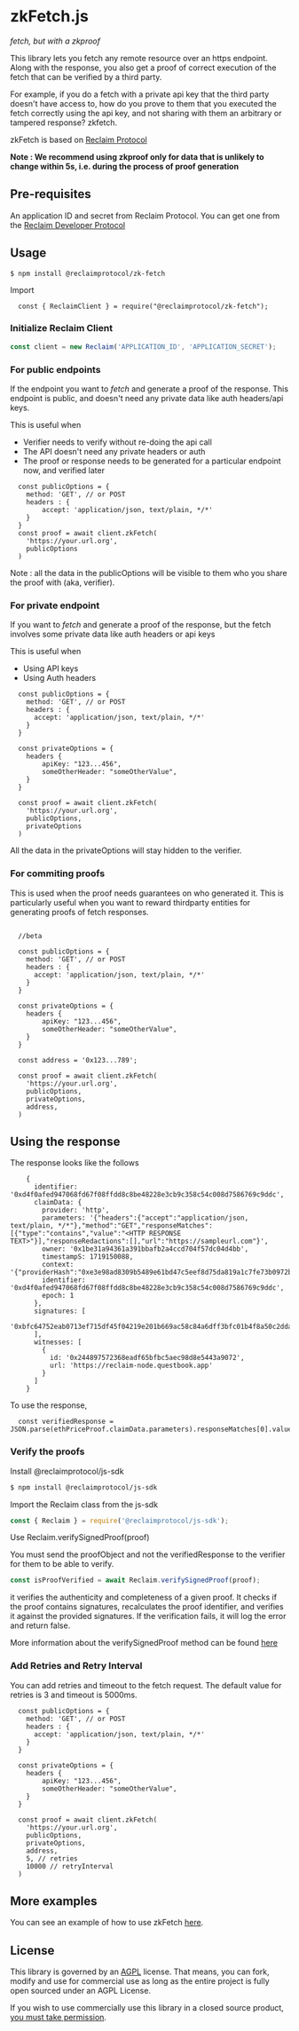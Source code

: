 # zkFetch.js
_fetch, but with a zkproof_

This library lets you fetch any remote resource over an https endpoint. Along with the response, you also get a proof of correct execution of the fetch that can be verified by a third party. 

For example, if you do a fetch with a private api key that the third party doesn't have access to, how do you prove to them that you executed the fetch correctly using the api key, and not sharing with them an arbitrary or tampered response? zkfetch.

zkFetch is based on [Reclaim Protocol](https://reclaimprotocol.org)

**Note : We recommend using zkproof only for data that is unlikely to change within 5s, i.e. during the process of proof generation**

## Pre-requisites

An application ID and secret from Reclaim Protocol. You can get one from the  [Reclaim Developer Protocol](https://dev.reclaimprotocol.org/)

## Usage

```
$ npm install @reclaimprotocol/zk-fetch
```

Import 
```
  const { ReclaimClient } = require("@reclaimprotocol/zk-fetch");
```

### Initialize Reclaim Client

```javascript
const client = new Reclaim('APPLICATION_ID', 'APPLICATION_SECRET');
```

### For public endpoints
If the endpoint you want to _fetch_ and generate a proof of the response. This endpoint is public, and doesn't need any private data like auth headers/api keys.

This is useful when
- Verifier needs to verify without re-doing the api call
- The API doesn't need any private headers or auth
- The proof or response needs to be generated for a particular endpoint now, and verified later

```
  const publicOptions = {
    method: 'GET', // or POST
    headers : {
        accept: 'application/json, text/plain, */*' 
    }
  }
  const proof = await client.zkFetch(
    'https://your.url.org',
    publicOptions
  )
```

Note : all the data in the publicOptions will be visible to them who you share the proof with (aka, verifier).

### For private endpoint
If you want to _fetch_ and generate a proof of the response, but the fetch involves some private data like auth headers or api keys 

This is useful when 
- Using API keys
- Using Auth headers

```
  const publicOptions = {
    method: 'GET', // or POST
    headers : {
      accept: 'application/json, text/plain, */*' 
    }
  }

  const privateOptions = {
    headers {
        apiKey: "123...456",
        someOtherHeader: "someOtherValue",
    }
  }

  const proof = await client.zkFetch(
    'https://your.url.org',
    publicOptions,
    privateOptions
  )

```

All the data in the privateOptions will stay hidden to the verifier.

### For commiting proofs
This is used when the proof needs guarantees on who generated it. This is particularly useful when you want to reward thirdparty entities for generating proofs of fetch responses.

```  

  //beta

  const publicOptions = {
    method: 'GET', // or POST
    headers : {
      accept: 'application/json, text/plain, */*' 
    }
  }

  const privateOptions = {
    headers {
        apiKey: "123...456",
        someOtherHeader: "someOtherValue",
    }
  }

  const address = '0x123...789';

  const proof = await client.zkFetch(
    'https://your.url.org',
    publicOptions,
    privateOptions,
    address,
  )
```

## Using the response
The response looks like the follows
```
    {
      identifier: '0xd4f0afed947068fd67f08ffdd8c8be48228e3cb9c358c54c008d7586769c9ddc',
      claimData: {
        provider: 'http',
        parameters: '{"headers":{"accept":"application/json, text/plain, */*"},"method":"GET","responseMatches":[{"type":"contains","value":"<HTTP RESPONSE TEXT>"}],"responseRedactions":[],"url":"https://sampleurl.com"}',
        owner: '0x1be31a94361a391bbafb2a4ccd704f57dc04d4bb',
        timestampS: 1719150088,
        context: '{"providerHash":"0xe3e98ad8309b5489e61bd47c5eef8d75da819a1c7fe73b0972bccbed5bc13cda"}',
        identifier: '0xd4f0afed947068fd67f08ffdd8c8be48228e3cb9c358c54c008d7586769c9ddc',
        epoch: 1
      },
      signatures: [
        '0xbfc64752eab0713ef715df45f04219e201b669ac58c84a6dff3bfc01b4f8a50c2dda58c18f154f5ab5c17b84179bc41cb9a47e762b792f8dadb1c1f5f5b4f9e91b'
      ],
      witnesses: [
        {
          id: '0x244897572368eadf65bfbc5aec98d8e5443a9072',
          url: 'https://reclaim-node.questbook.app'
        }
      ]
    }
```

To use the response, 
```
  const verifiedResponse = JSON.parse(ethPriceProof.claimData.parameters).responseMatches[0].value;
```

### Verify the proofs

Install @reclaimprotocol/js-sdk

```bash 
$ npm install @reclaimprotocol/js-sdk
```

Import the Reclaim class from the js-sdk

```javascript
const { Reclaim } = require('@reclaimprotocol/js-sdk');
```

Use Reclaim.verifySignedProof(proof)

You must send the proofObject and not the verifiedResponse to the verifier for them to be able to verify.

```javascript
const isProofVerified = await Reclaim.verifySignedProof(proof);
```

it verifies the authenticity and completeness of a given proof. It checks if the proof contains signatures, recalculates the proof identifier, and verifies it against the provided signatures. If the verification fails, it will log the error and return false.

More information about the verifySignedProof method can be found [here](https://docs.reclaimprotocol.org/sdk-methods#verifysignedproofproof--promiseboolean)

### Add Retries and Retry Interval

You can add retries and timeout to the fetch request. The default value for retries is 3 and timeout is 5000ms.

```
  const publicOptions = {
    method: 'GET', // or POST
    headers : {
      accept: 'application/json, text/plain, */*' 
    }
  }

  const privateOptions = {
    headers {
        apiKey: "123...456",
        someOtherHeader: "someOtherValue",
    }
  }

  const proof = await client.zkFetch(
    'https://your.url.org',
    publicOptions,
    privateOptions,
    address,
    5, // retries
    10000 // retryInterval
  )
```

## More examples
You can see an example of how to use zkFetch [here](https://gitlab.reclaimprotocol.org/integrations/offchain/zk-fetch/-/tree/master/tests?ref_type=heads).

## License 
This library is governed by an [AGPL](./LICENSE.md) license.
That means, you can fork, modify and use for commercial use as long as the entire project is fully open sourced under an AGPL License.

If you wish to use commercially use this library in a closed source product, [you must take permission](https://t.me/protocolreclaim/1452).